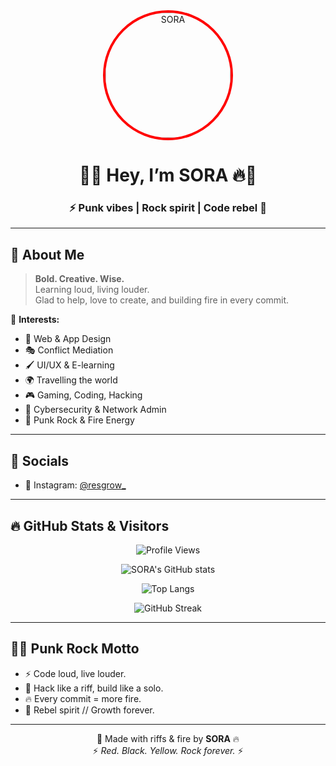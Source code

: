 <!-- Profile Banner -->
<div align="center">
  <img src="J.png" alt="SORA" width="200" style="border-radius: 50%; border: 4px solid #ff0000;" />
  
  # 🎸🔥 Hey, I’m **SORA** 🔥🎸
  ### ⚡ Punk vibes | Rock spirit | Code rebel 🖤
</div>

---

## 🎤 About Me
> **Bold. Creative. Wise.**  
> Learning loud, living louder.  
> Glad to help, love to create, and building fire in every commit.  

🎸 **Interests:**  
- 🎨 Web & App Design  
- 🎭 Conflict Mediation  
- 🖌️ UI/UX & E-learning  
- 🌍 Travelling the world  
- 🎮 Gaming, Coding, Hacking  
- 🔐 Cybersecurity & Network Admin  
- 🎸 Punk Rock & Fire Energy  

---

## 📡 Socials
- 📸 Instagram: [@resgrow_](https://instagram.com/resgrow_)

---

## 🔥 GitHub Stats & Visitors

<div align="center">

![Profile Views](https://komarev.com/ghpvc/?username=codenamesora&color=ff0000&style=for-the-badge&label=PROFILE+VIEWS)

![SORA's GitHub stats](https://github-readme-stats.vercel.app/api?username=codenamesora&show_icons=true&theme=tokyonight&hide_border=true&title_color=ff0000&icon_color=ffcc00)

![Top Langs](https://github-readme-stats.vercel.app/api/top-langs/?username=codenamesora&layout=compact&theme=tokyonight&hide_border=true&title_color=ff0000)

![GitHub Streak](https://github-readme-streak-stats.herokuapp.com/?user=codenamesora&theme=tokyonight&hide_border=true&ring=ff0000&fire=ffcc00&currStreakLabel=ffffff)

</div>

---

## 🎸🔥 Punk Rock Motto
- ⚡ Code loud, live louder.  
- 🎸 Hack like a riff, build like a solo.  
- 🔥 Every commit = more fire.  
- 🖤 Rebel spirit // Growth forever.  

---

<div align="center">
  
🎸 Made with riffs & fire by **SORA** 🔥  
⚡ _Red. Black. Yellow. Rock forever._ ⚡  

</div>
